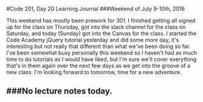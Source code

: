 #Code 201, Day 20 Learning Journal
###Weekend of July 9-10th, 2016

This weekend has mostly been prework for 301.  I finished getting all signed up for the class on Thursday, got into the slack channel for the class on Saturday, and today (Sunday) got into the Canvas for the class.  I started the Code Academy jQuery tutorial yesterday and did some more day, it's interesting but not really that different than what we've been doing so far.  I've been somewhat busy personally this weekend so I haven't had as much time to do tutorials as I would have liked, but I'm sure we'll cover everything that's in them again over the next few days as we get into the groove of a new class.  I'm looking forward to tomorrow, time for a new adventure.  

###No lecture notes today.
---